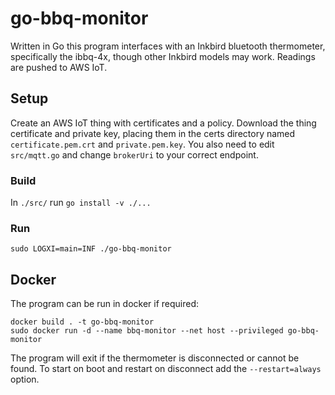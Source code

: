 # go-bbq-monitor
Written in Go this program interfaces with an Inkbird bluetooth thermometer, 
specifically the ibbq-4x, though other Inkbird models may work. Readings are pushed
to AWS IoT.

## Setup
Create an AWS IoT thing with certificates and a policy. Download the thing certificate 
and private key, placing them in the certs directory named `certificate.pem.crt` and
`private.pem.key`. You also need to edit `src/mqtt.go` and change `brokerUri` to your 
correct endpoint.

### Build
In `./src/` run `go install -v ./...`

### Run
`sudo LOGXI=main=INF ./go-bbq-monitor`

## Docker
The program can be run in docker if required:
```
docker build . -t go-bbq-monitor
sudo docker run -d --name bbq-monitor --net host --privileged go-bbq-monitor
```
The program will exit if the thermometer is disconnected or cannot be found.
To start on boot and restart on disconnect add the `--restart=always` option.